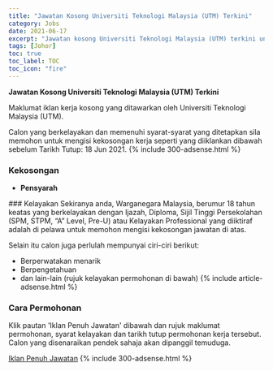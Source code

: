 ```yaml
---
title: "Jawatan Kosong Universiti Teknologi Malaysia (UTM) Terkini" 
category: Jobs 
date: 2021-06-17 
excerpt: "Jawatan kosong Universiti Teknologi Malaysia (UTM) terkini untuk kekosongan Pensyarah" 
tags: [Johor] 
toc: true 
toc_label: TOC 
toc_icon: "fire" 
--- 
```


**Jawatan Kosong Universiti Teknologi Malaysia (UTM) Terkini**

Maklumat iklan kerja kosong yang ditawarkan oleh Universiti Teknologi Malaysia (UTM). 

Calon yang berkelayakan dan memenuhi syarat-syarat yang ditetapkan sila memohon untuk mengisi kekosongan kerja seperti yang diiklankan dibawah sebelum Tarikh Tutup: 18 Jun 2021. 
{% include 300-adsense.html %} 
### Kekosongan 
<ul>
<li><strong>Pensyarah&#160;</strong></li>
</ul> 
### Kelayakan 
Sekiranya anda, Warganegara Malaysia, berumur 18 tahun keatas yang berkelayakan dengan Ijazah, Diploma, Sijil Tinggi Persekolahan (SPM, STPM, “A” Level, Pre-U) atau Kelayakan Professional yang diiktiraf adalah di pelawa untuk memohon mengisi kekosongan jawatan di atas.

Selain itu calon juga perlulah mempunyai ciri-ciri berikut:
- Berperwatakan menarik
- Berpengetahuan
- dan lain-lain (rujuk kelayakan permohonan di bawah) 
{% include article-adsense.html %} 
### Cara Permohonan 
Klik pautan 'Iklan Penuh Jawatan' dibawah dan rujuk maklumat permohonan, syarat kelayakan dan tarikh tutup permohonan kerja tersebut.
Calon yang disenaraikan pendek sahaja akan dipanggil temuduga.

<a href="http://infokerjaya.org/iklan-jawatan-universiti-teknologi-malaysia-utm/" class="btn btn--info" target="_blank" rel="nofollow noopenner">Iklan Penuh Jawatan</a> 
{% include 300-adsense.html %} 